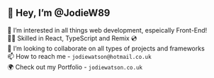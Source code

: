 ## 👋 Hey, I’m @JodieW89  
👀 I’m interested in all things web development, espeically Front-End!  
🥷🏻 Skilled in React, TypeScript and Remix 💿  
💞️ I’m looking to collaborate on all types of projects and frameworks  
📫 How to reach me - `jodiewatson@hotmail.co.uk`  
🌍 Check out my Portfolio - `jodiewatson.co.uk`  

<!---
JodieW89/JodieW89 is a ✨ special ✨ repository because its `README.md` (this file) appears on your GitHub profile.
You can click the Preview link to take a look at your changes.
--->
